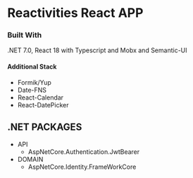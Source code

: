 # Reactivities React APP



### Built With

.NET 7.0, React 18 with Typescript and Mobx and Semantic-UI

#### Additional Stack
- Formik/Yup
- Date-FNS
- React-Calendar
- React-DatePicker

## .NET PACKAGES

- API
    - AspNetCore.Authentication.JwtBearer
- DOMAIN
    - AspNetCore.Identity.FrameWorkCore


